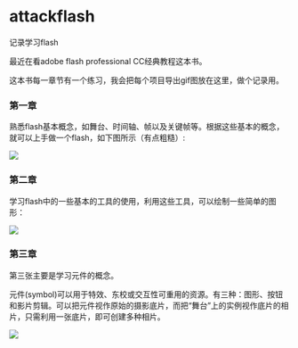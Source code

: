 # attackflash
记录学习flash

最近在看adobe flash professional CC经典教程这本书。

这本书每一章节有一个练习，我会把每个项目导出gif图放在这里，做个记录用。 


### 第一章

熟悉flash基本概念，如舞台、时间轴、帧以及关键帧等。根据这些基本的概念，就可以上手做一个flash，如下图所示（有点粗糙）:

![](http://i11.tietuku.com/e093693b2b1a143d.gif)

### 第二章

学习flash中的一些基本的工具的使用，利用这些工具，可以绘制一些简单的图形：

![](http://i11.tietuku.com/3e5cffaaa27ee83d.jpg)

### 第三章

第三张主要是学习元件的概念。

元件(symbol)可以用于特效、东校或交互性可重用的资源。有三种：图形、按钮和影片剪辑。可以把元件视作原始的摄影底片，而把“舞台”上的实例视作底片的相片，只需利用一张底片，即可创建多种相片。

![](http://i13.tietuku.com/1c34bdf40f4fec7f.png)







